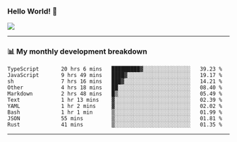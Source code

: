 ### Hello World! 👋

<a>
  <img align="center" src="https://github-readme-stats.vercel.app/api?username=megatunger&count_private=true&include_all_commits=true&bg_color=30,56CCF2,2F80ED&title_color=fff&text_color=fff" />
</a>

------
### 📊 My monthly development breakdown

<!--START_SECTION:waka-->

```text
TypeScript       20 hrs 6 mins   █████████▓░░░░░░░░░░░░░░░   39.23 %
JavaScript       9 hrs 49 mins   ████▓░░░░░░░░░░░░░░░░░░░░   19.17 %
sh               7 hrs 16 mins   ███▓░░░░░░░░░░░░░░░░░░░░░   14.21 %
Other            4 hrs 18 mins   ██░░░░░░░░░░░░░░░░░░░░░░░   08.40 %
Markdown         2 hrs 48 mins   █▒░░░░░░░░░░░░░░░░░░░░░░░   05.49 %
Text             1 hr 13 mins    ▓░░░░░░░░░░░░░░░░░░░░░░░░   02.39 %
YAML             1 hr 2 mins     ▓░░░░░░░░░░░░░░░░░░░░░░░░   02.02 %
Bash             1 hr 1 min      ▒░░░░░░░░░░░░░░░░░░░░░░░░   01.99 %
JSON             55 mins         ▒░░░░░░░░░░░░░░░░░░░░░░░░   01.81 %
Rust             41 mins         ▒░░░░░░░░░░░░░░░░░░░░░░░░   01.35 %
```

<!--END_SECTION:waka-->

------
